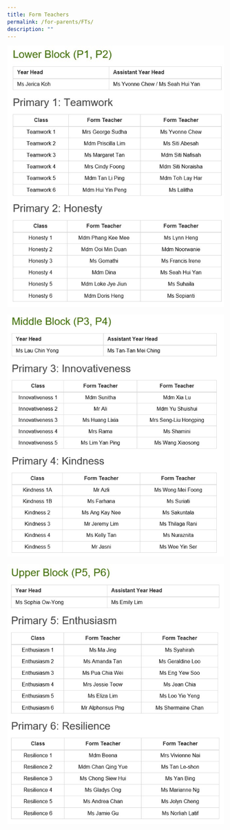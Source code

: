 ```yaml
---
title: Form Teachers
permalink: /for-parents/FTs/
description: ""
---
```



![](/images/Form%20Teachers/P1P2%20FTs.jpg)

![](/images/Form%20Teachers/P3P4%20FTs.jpg)

![](/images/Form%20Teachers/P5P6%20FTs.jpg)